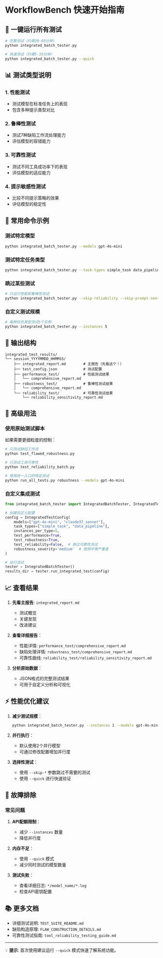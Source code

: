 # WorkflowBench 快速开始指南

## 🚀 一键运行所有测试

```bash
# 完整测试（约需30-60分钟）
python integrated_batch_tester.py

# 快速测试（约需5-10分钟）
python integrated_batch_tester.py --quick
```

## 📊 测试类型说明

### 1. 性能测试
- 测试模型在标准任务上的表现
- 包含多种提示类型对比

### 2. 鲁棒性测试  
- 测试7种缺陷工作流处理能力
- 评估模型的容错能力

### 3. 可靠性测试
- 测试不同工具成功率下的表现
- 评估模型的适应能力

### 4. 提示敏感性测试
- 比较不同提示策略的效果
- 评估模型的稳定性

## 🎯 常用命令示例

### 测试特定模型
```bash
python integrated_batch_tester.py --models gpt-4o-mini
```

### 测试特定任务类型
```bash
python integrated_batch_tester.py --task-types simple_task data_pipeline
```

### 跳过某些测试
```bash
# 只运行性能和鲁棒性测试
python integrated_batch_tester.py --skip-reliability --skip-prompt-sensitivity
```

### 自定义测试规模
```bash
# 每种任务类型测试5个实例
python integrated_batch_tester.py --instances 5
```

## 📁 输出结构

```
integrated_test_results/
└── session_YYYYMMDD_HHMMSS/
    ├── integrated_report.md        # 主报告（先看这个！）
    ├── test_config.json            # 测试配置
    ├── performance_test/           # 性能测试结果
    │   └── comprehensive_report.md
    ├── robustness_test/            # 鲁棒性测试结果
    │   └── comprehensive_report.md
    └── reliability_test/           # 可靠性测试结果
        └── reliability_sensitivity_report.md
```

## 🔧 高级用法

### 使用原始测试脚本

如果需要更细粒度的控制：

```bash
# 只测试缺陷工作流
python test_flawed_robustness.py

# 只测试工具可靠性
python test_reliability_batch.py

# 使用统一入口的特定测试
python run_all_tests.py robustness --models gpt-4o-mini
```

### 自定义集成测试

```python
from integrated_batch_tester import IntegratedBatchTester, IntegratedTestConfig

# 创建自定义配置
config = IntegratedTestConfig(
    models=["gpt-4o-mini", "claude37_sonnet"],
    task_types=["simple_task", "data_pipeline"],
    instances_per_type=5,
    test_performance=True,
    test_robustness=True,
    test_reliability=False,  # 跳过可靠性测试
    robustness_severity='medium'  # 使用中等严重度
)

# 运行测试
tester = IntegratedBatchTester()
results_dir = tester.run_integrated_test(config)
```

## 📈 查看结果

1. **先看主报告**: `integrated_report.md`
   - 测试概览
   - 关键发现
   - 改进建议

2. **查看详细报告**：
   - 性能详情: `performance_test/comprehensive_report.md`
   - 缺陷处理详情: `robustness_test/comprehensive_report.md`
   - 可靠性曲线: `reliability_test/reliability_sensitivity_report.md`

3. **分析原始数据**：
   - JSON格式的完整测试结果
   - 可用于自定义分析和可视化

## ⚡ 性能优化建议

1. **减少测试规模**：
   ```bash
   python integrated_batch_tester.py --instances 1 --models gpt-4o-mini
   ```

2. **并行执行**：
   - 默认使用2个并行模型
   - 可通过修改配置增加并行度

3. **选择性测试**：
   - 使用 `--skip-*` 参数跳过不需要的测试
   - 使用 `--quick` 进行快速验证

## 🐛 故障排除

### 常见问题

1. **API配额限制**：
   - 减少 `--instances` 数量
   - 降低并行度

2. **内存不足**：
   - 使用 `--quick` 模式
   - 减少同时测试的模型数量

3. **测试失败**：
   - 查看详细日志: `*/model_name/*.log`
   - 检查API密钥配置

## 📚 更多文档

- 详细测试说明: `TEST_SUITE_README.md`
- 缺陷构造原理: `FLAW_CONSTRUCTION_DETAILS.md`
- 可靠性测试指南: `tool_reliability_testing_guide.md`

---

💡 **提示**: 首次使用建议运行 `--quick` 模式快速了解系统功能。